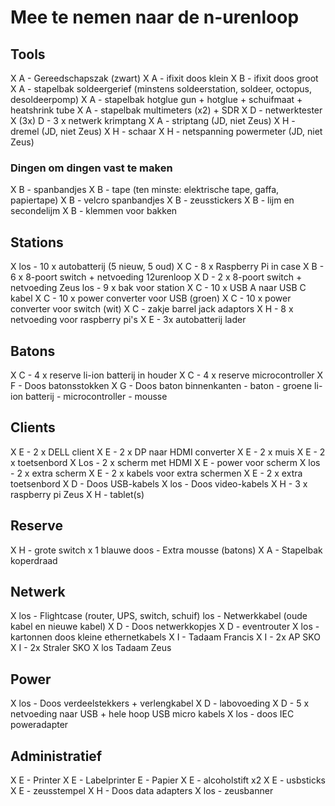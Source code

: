# Mee te nemen naar de n-urenloop


## Tools

X A - Gereedschapszak (zwart)
X A - ifixit doos klein
X B - ifixit doos groot
X A - stapelbak soldeergerief (minstens soldeerstation, soldeer, octopus, desoldeerpomp)
X A - stapelbak hotglue gun + hotglue + schuifmaat + heatshrink tube
X A - stapelbak multimeters (x2) + SDR
X D - netwerktester
X (3x) D - 3 x netwerk krimptang
X A - striptang (JD, niet Zeus)
X H - dremel (JD, niet Zeus)
X H - schaar
X H - netspanning powermeter (JD, niet Zeus)

### Dingen om dingen vast te maken

X B - spanbandjes
X B - tape (ten minste: elektrische tape, gaffa, papiertape)
X B - velcro spanbandjes
X B - zeusstickers
X B - lijm en secondelijm
X B - klemmen voor bakken

## Stations

X los - 10 x autobatterij (5 nieuw, 5 oud)
X C - 8 x Raspberry Pi in case
X B - 6 x 8-poort switch + netvoeding 12urenloop
X D - 2 x 8-poort switch + netvoeding Zeus
los - 9 x bak voor station
X C - 10 x USB A naar USB C kabel
X C - 10 x power converter voor USB (groen)
X C - 10 x power converter voor switch (wit)
X C - zakje barrel jack adaptors
X H - 8 x netvoeding voor raspberry pi's
X E - 3x autobatterij lader

## Batons

X C - 4 x reserve li-ion batterij in houder
X C - 4 x reserve microcontroller
X F - Doos batonsstokken
X G - Doos baton binnenkanten
    - baton
    - groene li-ion batterij
    - microcontroller
    - mousse


## Clients

X E - 2 x DELL client
   X E - 2 x DP naar HDMI converter
   X E - 2 x muis
   X E - 2 x toetsenbord
   X Los - 2 x scherm met HDMI 
   X E - power voor scherm
X los - 2 x extra scherm
X E - 2 x kabels voor extra schermen
X E - 2 x extra toetsenbord
X D - Doos USB-kabels
X los - Doos video-kabels
X H - 3 x raspberry pi Zeus
X H - tablet(s)

## Reserve

X H - grote switch x 1
blauwe doos - Extra mousse (batons)
X A - Stapelbak koperdraad

## Netwerk

X los - Flightcase (router, UPS, switch, schuif)
los - Netwerkkabel (oude kabel en nieuwe kabel)
X D - Doos netwerkkopjes
X D - eventrouter
X los - kartonnen doos kleine ethernetkabels
X I - Tadaam Francis
X I - 2x AP SKO
X I - 2x Straler SKO
X los Tadaam Zeus

## Power

X los - Doos verdeelstekkers + verlengkabel
X D - labovoeding
X D - 5 x netvoeding naar USB + hele hoop USB micro kabels
X los - doos IEC poweradapter

## Administratief

X E - Printer
X E - Labelprinter
E - Papier
X E - alcoholstift x2
X E - usbsticks
X E - zeusstempel
X H - Doos data adapters
X los - zeusbanner
